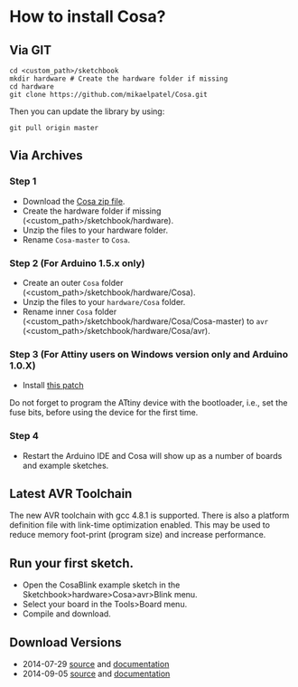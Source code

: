 # How to install Cosa?

## Via GIT

```shell
cd <custom_path>/sketchbook
mkdir hardware # Create the hardware folder if missing
cd hardware
git clone https://github.com/mikaelpatel/Cosa.git
```

Then you can update the library by using:

```shell
git pull origin master
```

## Via Archives

### Step 1

* Download the [Cosa zip file](https://github.com/mikaelpatel/Cosa/archive/master.zip).
* Create the hardware folder if missing (<custom_path>/sketchbook/hardware).
* Unzip the files to your hardware folder.
* Rename `Cosa-master` to `Cosa`.

### Step 2 (For Arduino 1.5.x only)    

* Create an outer `Cosa` folder (<custom_path>/sketchbook/hardware/Cosa).
* Unzip the files to your `hardware/Cosa` folder.
* Rename inner `Cosa` folder (<custom_path>/sketchbook/hardware/Cosa/Cosa-master) to `avr` (<custom_path>/sketchbook/hardware/Cosa/avr).

### Step 3 (For Attiny users on Windows version only and Arduino 1.0.X)

* Install [this patch](https://github.com/TCWORLD/ATTinyCore/tree/master/PCREL%20Patch%20for%20GCC)

Do not forget to program the ATtiny device with the bootloader, i.e.,
set the fuse bits, before using the device for the first time.

### Step 4

* Restart the Arduino IDE and Cosa will show up as a number of boards and example sketches.  

## Latest AVR Toolchain

The new AVR toolchain with gcc 4.8.1 is supported. There is also a
platform definition file with link-time optimization enabled. This may
be used to reduce memory foot-print (program size) and increase
performance. 

## Run your first sketch.

* Open the CosaBlink example sketch in the Sketchbook>hardware>Cosa>avr>Blink menu.
* Select your board in the Tools>Board menu.
* Compile and download.

## Download Versions

* 2014-07-29
  [source](https://dl.dropboxusercontent.com/u/993383/Cosa/download/Cosa-2014-07-29-src.zip)
  and
  [documentation](https://dl.dropboxusercontent.com/u/993383/Cosa/download/Cosa-2014-07-29-doc.zip) 
* 2014-09-05
  [source](https://dl.dropboxusercontent.com/u/993383/Cosa/download/Cosa-2014-09-05-src.zip)
  and
  [documentation](https://dl.dropboxusercontent.com/u/993383/Cosa/download/Cosa-2014-09-05-doc.zip) 
